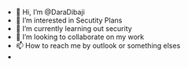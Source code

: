 - 👋 Hi, I’m @DaraDibaji
- 👀 I’m interested in Secutity Plans
- 🌱 I’m currently learning out security
- 💞️ I’m looking to collaborate on my work  
- 📫 How to reach me by outlook or something elses                                                                    
-   
<!---
DaraDibaji/DaraDibaji is a ✨ special ✨ repository because its `README.md` (this file) appears on your GitHub profile.
You can click the Preview link to take a look at your changes.
--->
